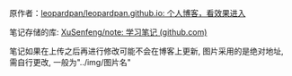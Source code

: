 原作者：[leopardpan/leopardpan.github.io: 个人博客，看效果进入](https://github.com/leopardpan/leopardpan.github.io)

笔记存储的库: [XuSenfeng/note: 学习笔记 (github.com)](https://github.com/XuSenfeng/note)

笔记如果在上传之后再进行修改可能不会在博客上更新, 图片采用的是绝对地址, 需自行更改, 一般为"../img/图片名"



